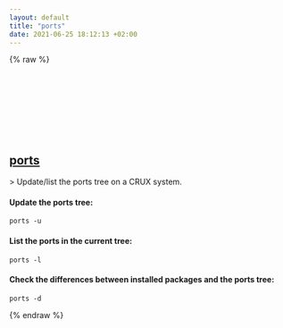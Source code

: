 ```yaml
---
layout: default
title: "ports"
date: 2021-06-25 18:12:13 +02:00
---
```

{% raw %}
<h2 id="ports">
  <a href="/en/linux/ports.html">ports</a> <a href="#ports"><svg class="icon">
    <use href="/assets/images/unicode_sprite.svg#link" />
  </svg></a>
</h2>
> Update/list the ports tree on a CRUX system.

#### Update the ports tree:
```shell
ports -u
```
#### List the ports in the current tree:
```shell
ports -l
```
#### Check the differences between installed packages and the ports tree:
```shell
ports -d
```
{% endraw %}